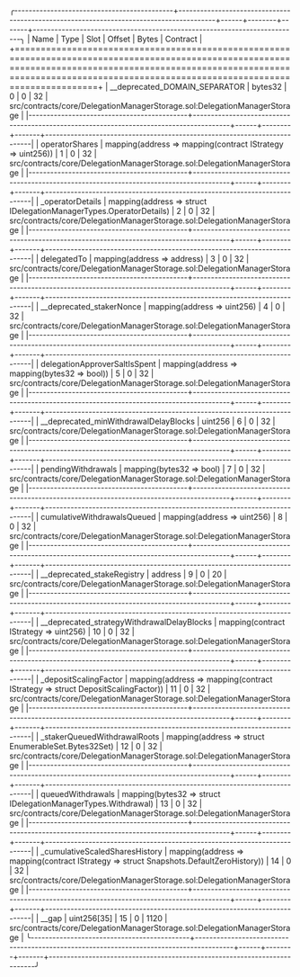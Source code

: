 
╭--------------------------------------------+----------------------------------------------------------------------------------------+------+--------+-------+--------------------------------------------------------------------------╮
| Name                                       | Type                                                                                   | Slot | Offset | Bytes | Contract                                                                 |
+========================================================================================================================================================================================================================================+
| __deprecated_DOMAIN_SEPARATOR              | bytes32                                                                                | 0    | 0      | 32    | src/contracts/core/DelegationManagerStorage.sol:DelegationManagerStorage |
|--------------------------------------------+----------------------------------------------------------------------------------------+------+--------+-------+--------------------------------------------------------------------------|
| operatorShares                             | mapping(address => mapping(contract IStrategy => uint256))                             | 1    | 0      | 32    | src/contracts/core/DelegationManagerStorage.sol:DelegationManagerStorage |
|--------------------------------------------+----------------------------------------------------------------------------------------+------+--------+-------+--------------------------------------------------------------------------|
| _operatorDetails                           | mapping(address => struct IDelegationManagerTypes.OperatorDetails)                     | 2    | 0      | 32    | src/contracts/core/DelegationManagerStorage.sol:DelegationManagerStorage |
|--------------------------------------------+----------------------------------------------------------------------------------------+------+--------+-------+--------------------------------------------------------------------------|
| delegatedTo                                | mapping(address => address)                                                            | 3    | 0      | 32    | src/contracts/core/DelegationManagerStorage.sol:DelegationManagerStorage |
|--------------------------------------------+----------------------------------------------------------------------------------------+------+--------+-------+--------------------------------------------------------------------------|
| __deprecated_stakerNonce                   | mapping(address => uint256)                                                            | 4    | 0      | 32    | src/contracts/core/DelegationManagerStorage.sol:DelegationManagerStorage |
|--------------------------------------------+----------------------------------------------------------------------------------------+------+--------+-------+--------------------------------------------------------------------------|
| delegationApproverSaltIsSpent              | mapping(address => mapping(bytes32 => bool))                                           | 5    | 0      | 32    | src/contracts/core/DelegationManagerStorage.sol:DelegationManagerStorage |
|--------------------------------------------+----------------------------------------------------------------------------------------+------+--------+-------+--------------------------------------------------------------------------|
| __deprecated_minWithdrawalDelayBlocks      | uint256                                                                                | 6    | 0      | 32    | src/contracts/core/DelegationManagerStorage.sol:DelegationManagerStorage |
|--------------------------------------------+----------------------------------------------------------------------------------------+------+--------+-------+--------------------------------------------------------------------------|
| pendingWithdrawals                         | mapping(bytes32 => bool)                                                               | 7    | 0      | 32    | src/contracts/core/DelegationManagerStorage.sol:DelegationManagerStorage |
|--------------------------------------------+----------------------------------------------------------------------------------------+------+--------+-------+--------------------------------------------------------------------------|
| cumulativeWithdrawalsQueued                | mapping(address => uint256)                                                            | 8    | 0      | 32    | src/contracts/core/DelegationManagerStorage.sol:DelegationManagerStorage |
|--------------------------------------------+----------------------------------------------------------------------------------------+------+--------+-------+--------------------------------------------------------------------------|
| __deprecated_stakeRegistry                 | address                                                                                | 9    | 0      | 20    | src/contracts/core/DelegationManagerStorage.sol:DelegationManagerStorage |
|--------------------------------------------+----------------------------------------------------------------------------------------+------+--------+-------+--------------------------------------------------------------------------|
| __deprecated_strategyWithdrawalDelayBlocks | mapping(contract IStrategy => uint256)                                                 | 10   | 0      | 32    | src/contracts/core/DelegationManagerStorage.sol:DelegationManagerStorage |
|--------------------------------------------+----------------------------------------------------------------------------------------+------+--------+-------+--------------------------------------------------------------------------|
| _depositScalingFactor                      | mapping(address => mapping(contract IStrategy => struct DepositScalingFactor))         | 11   | 0      | 32    | src/contracts/core/DelegationManagerStorage.sol:DelegationManagerStorage |
|--------------------------------------------+----------------------------------------------------------------------------------------+------+--------+-------+--------------------------------------------------------------------------|
| _stakerQueuedWithdrawalRoots               | mapping(address => struct EnumerableSet.Bytes32Set)                                    | 12   | 0      | 32    | src/contracts/core/DelegationManagerStorage.sol:DelegationManagerStorage |
|--------------------------------------------+----------------------------------------------------------------------------------------+------+--------+-------+--------------------------------------------------------------------------|
| queuedWithdrawals                          | mapping(bytes32 => struct IDelegationManagerTypes.Withdrawal)                          | 13   | 0      | 32    | src/contracts/core/DelegationManagerStorage.sol:DelegationManagerStorage |
|--------------------------------------------+----------------------------------------------------------------------------------------+------+--------+-------+--------------------------------------------------------------------------|
| _cumulativeScaledSharesHistory             | mapping(address => mapping(contract IStrategy => struct Snapshots.DefaultZeroHistory)) | 14   | 0      | 32    | src/contracts/core/DelegationManagerStorage.sol:DelegationManagerStorage |
|--------------------------------------------+----------------------------------------------------------------------------------------+------+--------+-------+--------------------------------------------------------------------------|
| __gap                                      | uint256[35]                                                                            | 15   | 0      | 1120  | src/contracts/core/DelegationManagerStorage.sol:DelegationManagerStorage |
╰--------------------------------------------+----------------------------------------------------------------------------------------+------+--------+-------+--------------------------------------------------------------------------╯

